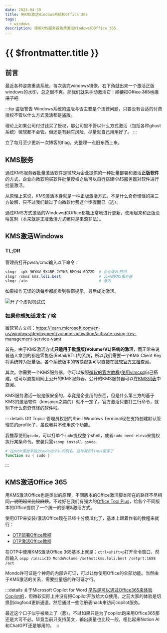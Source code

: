 ```yaml
---
date: 2023-04-30
title: 用KMS激活Windows系统和Office 365
tags:
  - windows
description: 使用KMS服务器免费激活Windows和Office 365. 
---
```


# {{ $frontmatter.title }}

## 前言

最近各种姿势重装系统，每次装完windows镜像，右下角就出来一个激活正版windows的水印，总之很不爽。那我们就来手动激活它！<del>顺便把Office 365也激活了吧</del>

:::tip 盗版警告
Windows系统的盗版与否主要是个法律问题，只要没有合适的付费授权不管以什么方式激活都是盗版。

理论上如果公司付过钱买了授权，那公司里不管以什么方式激活（包括各种ghost系统）微软都不会管。但还是有翻车风险，尽量就自己用用好了。
:::

<Shade>立了每月至少更新一次博客的flag，先整理一点旧东西上来。</Shade>

## KMS服务

通过KMS服务器批量激活软件是微软为企业提供的一种批量部署和激活**正版软件**的方式，企业向微软购买软件批量授权之后可以自行搭建KMS服务器对软件进行批量激活。

从原理上来说，KMS激活本身就是一种正版激活方式，不是什么奇奇怪怪的第三方破解，只不过我们跳过了向微软付费这个步骤而已（逃）。

通过KMS方式激活的Windows和Office都能正常地进行更新，使用起来和正版没啥区别（本来就是正版激活方式嘛<Shade>只是来源非法</Shade>）。

## KMS激活Windows

### TL;DR

管理员打开pwsh/cmd输入以下命令：

```powershell
slmgr -ipk 96YNV-9X4RP-2YYKB-RMQH4-6Q72D  # 企业版VL密钥
slmgr /skms kms.loli.best                 # 公开的KMS服务器
slmgr /ato                                # 激活
```
如果操作无误的话每步都能看到弹窗提示，最后成功激活。

![开了个虚拟机试试](https://s2.loli.net/2023/05/01/TK1jMJ4Fy5XlgBL.png)

### 如果你想知道发生了啥

微软官方文档：https://learn.microsoft.com/en-us/windows/deployment/volume-activation/activate-using-key-management-service-vamt

首先，由于KMS激活方式**只适用于批量版(Volume/VL)系统的激活**，而正常来说普通人拿到的都是零售版(Retail/RTL)的系统，所以我们需要一个KMS Client Key将系统转为批量版。各个系统版本的转换密钥可以直接在[微软官方文档](https://learn.microsoft.com/en-us/windows-server/get-started/kms-client-activation-keys)查阅。

其次，你需要一个KMS服务器，你可以按照[微软的官方教程](https://learn.microsoft.com/en-us/windows-server/get-started/kms-create-host)/[使用vlmcsd](https://github.com/Wind4/vlmcsd)自己搭建。也可以直接用网上公开的KMS服务器，公开的KMS服务器可以在[KMS列表](https://www.coolhub.top/tech-articles/kms_list.html)中查阅。

KMS服务激活一般是很安全的，毕竟是企业用的东西，但是什么第三方的基于KMS的激活软件（kmspico之类的）就不一定了。官方激活只要打三行命令，就别下什么奇奇怪怪的软件啦。

::: details Off Topic: 管理员权限的Shell
Windows Terminal现在支持创建默认管理员的profile了，虽说我并不使用这个功能。

我推荐使用`gsudo`，可以打单个`sudo`提权整个shell，或者`sudo need-eleva`来提权执行某条命令。安装只需`scoop install gsudo`.

```powershell
# 在pwsh里给单独的sudo加个su的别名，这样就和linux更像了
function su { sudo } 
```
:::

## KMS激活Office 365

用KMS激活Office也是类似的原理，不同版本的Office激活脚本所在的路径不尽相同<del>，说明起来比较麻烦</del>。不过好在我们有强大的[Office Tool Plus](https://otp.landian.vip/zh-cn/)，给各个不同版本的Office提供了一个统一的部署&激活方式。

使用OTP来安装/激活Office现在已经十分傻瓜化了，基本上跟着作者的教程来就行：
* [OTP部署Office教程](https://www.coolhub.top/archives/11)
* [OTP激活Office教程](https://www.coolhub.top/archives/14)

在OTP中使用KMS激活Office 365基本上就是：`ctrl+shift+p`打开命令窗口，然后输入
`ospp /insLicID MondoVolume /sethst:kms.loli.best /setprt:1688 /act`

Mondo许可证是个神奇的内部许可证，可以让你使用Office的全部功能。当然由于KMS激活的关系，需要批量版的许可证才行。

:::details 关于Microsoft Copilot for Word
[早先是可以通过Office365来体验Copilot的](https://www.coolhub.top/archives/235)，但微软实际上并没有把Copilot开放给大众使用。之前大家的体验是切换到dogfood更新通道，然后通过一些注册表hack来访问copilot服务。

最近这个口子似乎被堵上了（悲）。不过如果只是为了copilot跑来用Office365那还是大可不必。毕竟当前只支持英文，输出质量也比较一般，相比起来Notion AI和ChatGPT还是够用的。
:::